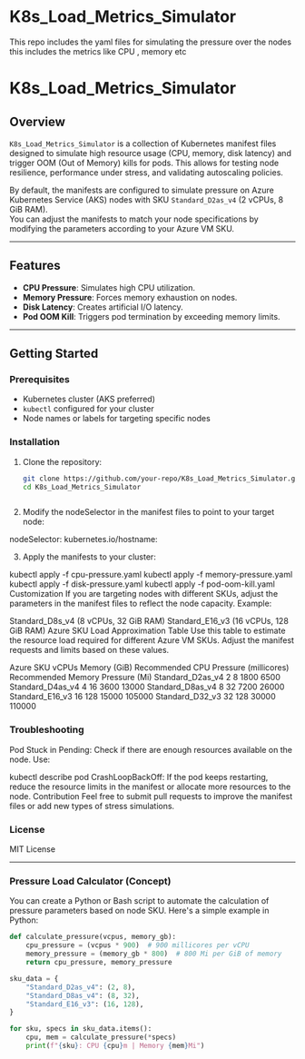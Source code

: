 # K8s_Load_Metrics_Simulator
This repo includes the yaml files for simulating the pressure over the nodes this includes the metrics like CPU , memory etc
# K8s_Load_Metrics_Simulator

## Overview
`K8s_Load_Metrics_Simulator` is a collection of Kubernetes manifest files designed to simulate high resource usage (CPU, memory, disk latency) and trigger OOM (Out of Memory) kills for pods. This allows for testing node resilience, performance under stress, and validating autoscaling policies.

By default, the manifests are configured to simulate pressure on Azure Kubernetes Service (AKS) nodes with SKU `Standard_D2as_v4` (2 vCPUs, 8 GiB RAM).  
You can adjust the manifests to match your node specifications by modifying the parameters according to your Azure VM SKU.

---

## Features
- **CPU Pressure**: Simulates high CPU utilization.  
- **Memory Pressure**: Forces memory exhaustion on nodes.  
- **Disk Latency**: Creates artificial I/O latency.  
- **Pod OOM Kill**: Triggers pod termination by exceeding memory limits.  

---

## Getting Started

### Prerequisites
- Kubernetes cluster (AKS preferred)  
- `kubectl` configured for your cluster  
- Node names or labels for targeting specific nodes  

### Installation
1. Clone the repository:  
   ```bash
   git clone https://github.com/your-repo/K8s_Load_Metrics_Simulator.git
   cd K8s_Load_Metrics_Simulator



2. Modify the nodeSelector in the manifest files to point to your target node:

nodeSelector:
  kubernetes.io/hostname: <your-node-name>

3. Apply the manifests to your cluster:



kubectl apply -f cpu-pressure.yaml
kubectl apply -f memory-pressure.yaml
kubectl apply -f disk-pressure.yaml
kubectl apply -f pod-oom-kill.yaml
Customization
If you are targeting nodes with different SKUs, adjust the parameters in the manifest files to reflect the node capacity.
Example:

Standard_D8s_v4 (8 vCPUs, 32 GiB RAM)
Standard_E16_v3 (16 vCPUs, 128 GiB RAM)
Azure SKU Load Approximation Table
Use this table to estimate the resource load required for different Azure VM SKUs. Adjust the manifest requests and limits based on these values.

Azure SKU	vCPUs	Memory (GiB)	Recommended CPU Pressure (millicores)	Recommended Memory Pressure (Mi)
Standard_D2as_v4	2	8	1800	6500
Standard_D4as_v4	4	16	3600	13000
Standard_D8as_v4	8	32	7200	26000
Standard_E16_v3	16	128	15000	105000
Standard_D32_v3	32	128	30000	110000

### Troubleshooting
Pod Stuck in Pending: Check if there are enough resources available on the node. Use:


kubectl describe pod <pod-name>
CrashLoopBackOff: If the pod keeps restarting, reduce the resource limits in the manifest or allocate more resources to the node.
Contribution
Feel free to submit pull requests to improve the manifest files or add new types of stress simulations.

### License
MIT License



---

### Pressure Load Calculator (Concept)
You can create a Python or Bash script to automate the calculation of pressure parameters based on node SKU. Here's a simple example in Python:

```python
def calculate_pressure(vcpus, memory_gb):
    cpu_pressure = (vcpus * 900)  # 900 millicores per vCPU
    memory_pressure = (memory_gb * 800)  # 800 Mi per GiB of memory
    return cpu_pressure, memory_pressure

sku_data = {
    "Standard_D2as_v4": (2, 8),
    "Standard_D8as_v4": (8, 32),
    "Standard_E16_v3": (16, 128),
}

for sku, specs in sku_data.items():
    cpu, mem = calculate_pressure(*specs)
    print(f"{sku}: CPU {cpu}m | Memory {mem}Mi")